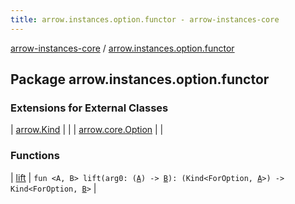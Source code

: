 ```yaml
---
title: arrow.instances.option.functor - arrow-instances-core
---
```


[arrow-instances-core](../index.html) / [arrow.instances.option.functor](./index.html)

## Package arrow.instances.option.functor

### Extensions for External Classes

| [arrow.Kind](arrow.-kind/index.html) |  |
| [arrow.core.Option](arrow.core.-option/index.html) |  |

### Functions

| [lift](lift.html) | `fun <A, B> lift(arg0: (`[`A`](lift.html#A)`) -> `[`B`](lift.html#B)`): (Kind<ForOption, `[`A`](lift.html#A)`>) -> Kind<ForOption, `[`B`](lift.html#B)`>` |


